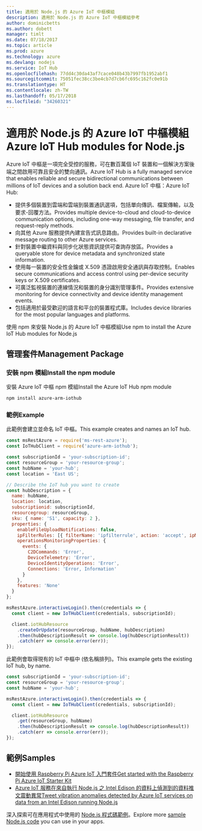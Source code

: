 ```yaml
---
title: 適用於 Node.js 的 Azure IoT 中樞模組
description: 適用於 Node.js 的 Azure IoT 中樞模組參考
author: dominicbetts
ms.author: dobett
manager: timlt
ms.date: 07/18/2017
ms.topic: article
ms.prod: azure
ms.technology: azure
ms.devlang: nodejs
ms.service: IoT Hub
ms.openlocfilehash: 77dd4c30da43af7cace048b43b7997fb1952abf1
ms.sourcegitcommit: 75051fec38cc3be4cb7d7cb6fc695c162fc0e91b
ms.translationtype: HT
ms.contentlocale: zh-TW
ms.lasthandoff: 05/17/2018
ms.locfileid: "34260321"
---
```

# <a name="azure-iot-hub-modules-for-nodejs"></a><span data-ttu-id="b9362-103">適用於 Node.js 的 Azure IoT 中樞模組</span><span class="sxs-lookup"><span data-stu-id="b9362-103">Azure IoT Hub modules for Node.js</span></span>

<span data-ttu-id="b9362-104">Azure IoT 中樞是一項完全受控的服務，可在數百萬個 IoT 裝置和一個解決方案後端之間啟用可靠且安全的雙向通訊。</span><span class="sxs-lookup"><span data-stu-id="b9362-104">Azure IoT Hub is a fully managed service that enables reliable and secure bidirectional communications between millions of IoT devices and a solution back end.</span></span> <span data-ttu-id="b9362-105">Azure IoT 中樞：</span><span class="sxs-lookup"><span data-stu-id="b9362-105">Azure IoT Hub:</span></span>
- <span data-ttu-id="b9362-106">提供多個裝置到雲端和雲端到裝置通訊選項，包括單向傳訊、檔案傳輸，以及要求-回覆方法。</span><span class="sxs-lookup"><span data-stu-id="b9362-106">Provides multiple device-to-cloud and cloud-to-device communication options, including one-way messaging, file transfer, and request-reply methods.</span></span>
- <span data-ttu-id="b9362-107">向其他 Azure 服務提供內建宣告式訊息路由。</span><span class="sxs-lookup"><span data-stu-id="b9362-107">Provides built-in declarative message routing to other Azure services.</span></span>
- <span data-ttu-id="b9362-108">針對裝置中繼資料與同步化狀態資訊提供可查詢存放區。</span><span class="sxs-lookup"><span data-stu-id="b9362-108">Provides a queryable store for device metadata and synchronized state information.</span></span>
- <span data-ttu-id="b9362-109">使用每一裝置的安全性金鑰或 X.509 憑證啟用安全通訊與存取控制。</span><span class="sxs-lookup"><span data-stu-id="b9362-109">Enables secure communications and access control using per-device security keys or X.509 certificates.</span></span>
- <span data-ttu-id="b9362-110">可廣泛監視裝置的連線情況和裝置的身分識別管理事件。</span><span class="sxs-lookup"><span data-stu-id="b9362-110">Provides extensive monitoring for device connectivity and device identity management events.</span></span>
- <span data-ttu-id="b9362-111">包括適用於最受歡迎的語言和平台的裝置程式庫。</span><span class="sxs-lookup"><span data-stu-id="b9362-111">Includes device libraries for the most popular languages and platforms.</span></span>

<span data-ttu-id="b9362-112">使用 npm 來安裝 Node.js 的 Azure IoT 中樞模組</span><span class="sxs-lookup"><span data-stu-id="b9362-112">Use npm to install the Azure IoT Hub modules for Node.js</span></span>

## <a name="management-package"></a><span data-ttu-id="b9362-113">管理套件</span><span class="sxs-lookup"><span data-stu-id="b9362-113">Management Package</span></span>

### <a name="install-the-npm-module"></a><span data-ttu-id="b9362-114">安裝 npm 模組</span><span class="sxs-lookup"><span data-stu-id="b9362-114">Install the npm module</span></span>

<span data-ttu-id="b9362-115">安裝 Azure IoT 中樞 npm 模組</span><span class="sxs-lookup"><span data-stu-id="b9362-115">Install the Azure IoT Hub npm module</span></span>

```bash
npm install azure-arm-iothub
```

### <a name="example"></a><span data-ttu-id="b9362-116">範例</span><span class="sxs-lookup"><span data-stu-id="b9362-116">Example</span></span>

<span data-ttu-id="b9362-117">此範例會建立並命名 IoT 中樞。</span><span class="sxs-lookup"><span data-stu-id="b9362-117">This example creates and names an IoT hub.</span></span>

```javascript
const msRestAzure = require('ms-rest-azure');
const IoTHubClient = require('azure-arm-iothub');

const subscriptionId = 'your-subscription-id';
const resourceGroup = 'your-resource-group';
const hubName = 'your-hub';
const location = 'East US';

// Describe the IoT hub you want to create
const hubDescription = {
  name: hubName,
  location: location,
  subscriptionid: subscriptionId,
  resourcegroup: resourceGroup,
  sku: { name: 'S1', capacity: 2 },
  properties: {
    enableFileUploadNotifications: false,
    ipFilterRules: [{ filterName: 'ipfilterrule', action: 'accept', ipMask: '0.0.0.0/0' }],
    operationsMonitoringProperties: {
      events: {
        C2DCommands: 'Error',
        DeviceTelemetry: 'Error',
        DeviceIdentityOperations: 'Error',
        Connections: 'Error, Information'
      }
    },
    features: 'None'
  }
};

msRestAzure.interactiveLogin().then(credentials => {
  const client = new IoTHubClient(credentials, subscriptionId);

  client.iotHubResource
    .createOrUpdate(resourceGroup, hubName, hubDescription)
    .then(hubDescriptionResult => console.log(hubDescriptionResult))
    .catch(err => console.error(err));
});
```

<span data-ttu-id="b9362-118">此範例會取得現有的 IoT 中樞中 (依名稱排列)。</span><span class="sxs-lookup"><span data-stu-id="b9362-118">This example gets the existing IoT hub, by name.</span></span>

```javascript
const subscriptionId = 'your-subscription-id';
const resourceGroup = 'your-resource-group';
const hubName = 'your-hub';

msRestAzure.interactiveLogin().then(credentials => {
  const client = new IoTHubClient(credentials, subscriptionId);

  client.iotHubResource
    .get(resourceGroup, hubName)
    .then(hubDescriptionResult => console.log(hubDescriptionResult))
    .catch(err => console.error(err));
});
```

## <a name="samples"></a><span data-ttu-id="b9362-119">範例</span><span class="sxs-lookup"><span data-stu-id="b9362-119">Samples</span></span>

- [<span data-ttu-id="b9362-120">開始使用 Raspberry Pi Azure IoT 入門套件</span><span class="sxs-lookup"><span data-stu-id="b9362-120">Get started with the Raspberry Pi Azure IoT Starter Kit</span></span>](https://azure.microsoft.com/resources/samples/iot-remote-monitoring-node-raspberrypi-getstartedkit/)
- [<span data-ttu-id="b9362-121">Azure IoT 服務在來自執行 Node.js 之 Intel Edison 的資料上偵測到的資料推文震動異常</span><span class="sxs-lookup"><span data-stu-id="b9362-121">Tweet vibration anomalies detected by Azure IoT services on data from an Intel Edison running Node.js</span></span>](https://azure.microsoft.com/resources/samples/iot-hub-nodejs-intel-edison-vibration-anomaly-detection/)

<span data-ttu-id="b9362-122">深入探索可在應用程式中使用的 [Node.js 程式碼範例](https://azure.microsoft.com/resources/samples/?platform=nodejs)。</span><span class="sxs-lookup"><span data-stu-id="b9362-122">Explore more [sample Node.js code](https://azure.microsoft.com/resources/samples/?platform=nodejs) you can use in your apps.</span></span>
